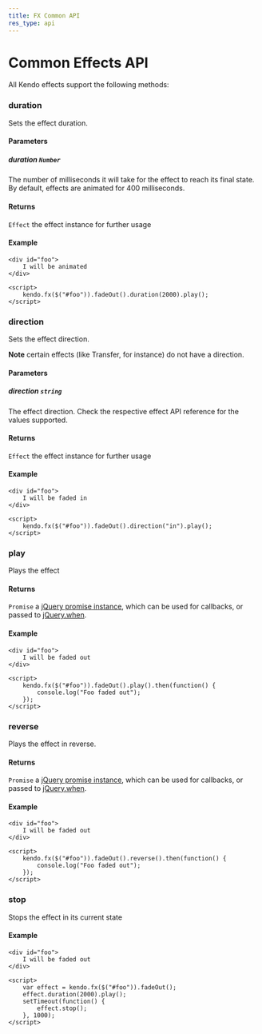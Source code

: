 ```yaml
---
title: FX Common API
res_type: api
---
```


# Common Effects API

All Kendo effects support the following methods:

### duration

Sets the effect duration.

#### Parameters

##### duration `Number`

The number of milliseconds it will take for the effect to reach its final state. By default, effects are animated for 400 milliseconds.

#### Returns

`Effect` the effect instance for further usage

#### Example

    <div id="foo">
        I will be animated
    </div>

    <script>
        kendo.fx($("#foo")).fadeOut().duration(2000).play();
    </script>

### direction

Sets the effect direction.

**Note** certain effects (like Transfer, for instance) do not have a direction.

#### Parameters

##### direction `string`

The effect direction. Check the respective effect API reference for the values supported.

#### Returns

`Effect` the effect instance for further usage

#### Example

    <div id="foo">
        I will be faded in
    </div>

    <script>
        kendo.fx($("#foo")).fadeOut().direction("in").play();
    </script>

### play

Plays the effect

#### Returns

`Promise` a [jQuery promise instance](https://api.jquery.com/Types/#Promise), which can be used for callbacks, or passed to [jQuery.when](https://api.jquery.com/jQuery.when/).

#### Example

    <div id="foo">
        I will be faded out
    </div>

    <script>
        kendo.fx($("#foo")).fadeOut().play().then(function() {
            console.log("Foo faded out");
        });
    </script>

### reverse

Plays the effect in reverse.

#### Returns

`Promise` a [jQuery promise instance](https://api.jquery.com/Types/#Promise), which can be used for callbacks, or passed to [jQuery.when](https://api.jquery.com/jQuery.when/).

#### Example

    <div id="foo">
        I will be faded out
    </div>

    <script>
        kendo.fx($("#foo")).fadeOut().reverse().then(function() {
            console.log("Foo faded out");
        });
    </script>

### stop

Stops the effect in its current state

#### Example

    <div id="foo">
        I will be faded out
    </div>

    <script>
        var effect = kendo.fx($("#foo")).fadeOut();
        effect.duration(2000).play();
        setTimeout(function() {
            effect.stop();
        }, 1000);
    </script>


